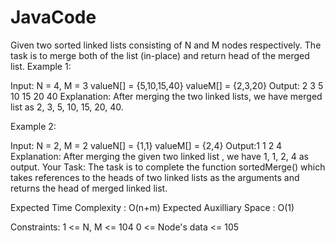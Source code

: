 # JavaCode

Given two sorted linked lists consisting of N and M nodes respectively. The task is to merge both of the list (in-place) and return head of the merged list.
Example 1:

Input:
N = 4, M = 3 
valueN[] = {5,10,15,40}
valueM[] = {2,3,20}
Output: 2 3 5 10 15 20 40
Explanation: After merging the two linked
lists, we have merged list as 2, 3, 5,
10, 15, 20, 40.

Example 2:

Input:
N = 2, M = 2
valueN[] = {1,1}
valueM[] = {2,4}
Output:1 1 2 4
Explanation: After merging the given two
linked list , we have 1, 1, 2, 4 as
output.
Your Task:
The task is to complete the function sortedMerge() which takes references to the heads of two linked lists as the arguments and returns the head of merged linked list.

Expected Time Complexity : O(n+m)
Expected Auxilliary Space : O(1)

Constraints:
1 <= N, M <= 104
0 <= Node's data <= 105
